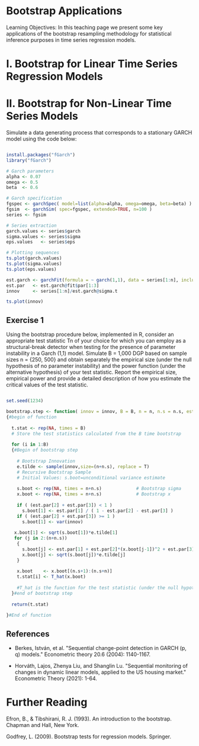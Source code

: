 # Bootstrap Applications

Learning Objectives: In this teaching page we present some key applications of the bootstrap resampling methodology for statistical inference purposes in time series regression models. 

# I. Bootstrap for Linear Time Series Regression Models







# II. Bootstrap for Non-Linear Time Series Models

Simulate a data generating process that corresponds to a stationary GARCH model using the code below:

```R

install.packages("fGarch")
library("fGarch")

# Garch parameters
alpha <- 0.07
omega <- 0.5
beta  <- 0.6

# Garch specification
fgspec <- garchSpec( model=list(alpha=alpha, omega=omega, beta=beta) )
fgsim  <- garchSim( spec=fgspec, extended=TRUE, n=100 )
series <- fgsim

# Series extraction
garch.values <- series$garch
sigma.values <- series$sigma
eps.values   <- series$eps

# Plotting sequences
ts.plot(garch.values)
ts.plot(sigma.values)
ts.plot(eps.values)

est.garch <- garchFit(formula = ~ garch(1,1), data = series[1:n], include.mean = FALSE, trace = F)
est.par   <- est.garch@fit$par[1:3]
innov     <- series[1:n]/est.garch@sigma.t

ts.plot(innov)

```

## Exercise 1  

Using the bootstrap procedure below, implemented in R, consider an appropriate test statistic Tn of your choice for which you can employ as a structural-break detector when testing for the presence of parameter instability in a Garch (1,1) model.  Simulate B = 1,000 DGP based on sample sizes n = {250, 500} and obtain separately the empirical size (under the null hypothesis of no parameter instability) and the power function (under the alternative hypothesis) of your test statistic. Report the empirical size, empirical power and provide a detailed description of how you estimate the critical values of the test statistic. 

```R

set.seed(1234)

bootstrap.step <- function( innov = innov, B = B, n = n, n.s = n.s, est.par = est.par )
{#begin of function
  
  t.stat <- rep(NA, times = B)
  # Store the test statistics calculated from the B time bootstrap
  
  for (i in 1:B)
  {#Begin of bootstrap step
    
    # Bootstrap Innovation
    e.tilde <- sample(innov,size=(n+n.s), replace = T)
    # Recursive Bootstrap Sample
    # Initial Values: s.boot=unconditional variance estimate
    
    s.boot <- rep(NA, times = n+n.s)             # Bootstrap sigma
    x.boot <- rep(NA, times = n+n.s)             # Bootstrap x
    
    if ( (est.par[2] + est.par[3]) < 1 )
      s.boot[1] <- est.par[1] / ( 1 - est.par[2] - est.par[3] )
    if ( (est.par[2] + est.par[3]) >= 1 )
      s.boot[1] <- var(innov)
   
   x.boot[1] <- sqrt(s.boot[1])*e.tilde[1]
   for (j in 2:(n+n.s))
    {
      s.boot[j] <- est.par[1] + est.par[2]*(x.boot[j-1])^2 + est.par[3]*s.boot[j-1]
      x.boot[j] <- sqrt(s.boot[j])*e.tilde[j]
    }
    
    x.boot    <- x.boot[(n.s+1):(n.s+n)]
    t.stat[i] <- T_hat(x.boot)
    
    #T_hat is the function for the test statistic (under the null hypothesis there is no volatility shift)
  }#end of bootstrap step
  
  return(t.stat)
  
}#End of function

```

## References

- Berkes, István, et al. "Sequential change-point detection in GARCH (p, q) models." Econometric theory 20.6 (2004): 1140-1167.

- Horváth, Lajos, Zhenya Liu, and Shanglin Lu. "Sequential monitoring of changes in dynamic linear models, applied to the US housing market." Econometric Theory (2021): 1-64.


# Further Reading

Efron, B., & Tibshirani, R. J. (1993). An introduction to the bootstrap. Chapman and Hall, New York.

Godfrey, L. (2009). Bootstrap tests for regression models. Springer.
